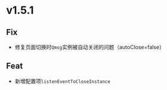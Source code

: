 # v1.5.1

## Fix

- 修复页面切换时`Qmsg`实例被自动关闭的问题（autoClose=false）

## Feat

- 新增配置项`listenEventToCloseInstance`
